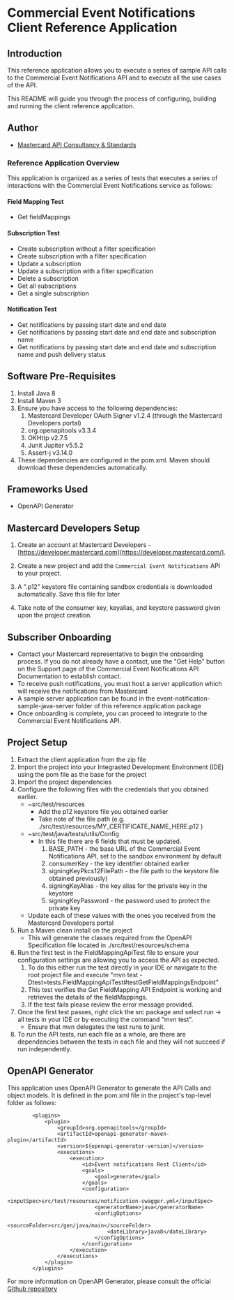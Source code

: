Commercial Event Notifications Client Reference Application  
===================================  

Introduction
------------  

This reference application allows you to execute a series of sample API calls to the Commercial Event Notifications API and to execute all the use cases of the API.

This README will guide you through the process of configuring, building and running the client reference application.

## Author <br>

- [Mastercard API Consultancy & Standards](API_Consultancy_and_Standards@mastercard.com) <br>

### Reference Application Overview  

This application is organized as a series of tests that executes a series of interactions with the Commercial Event Notifications service as follows:  

#### Field Mapping Test
- Get fieldMappings

#### Subscription Test  
- Create subscription without a filter specification
- Create subscription with a filter specification
- Update a subscription
- Update a subscription with a filter specification
- Delete a subscription
- Get all subscriptions
- Get a single subscription

#### Notification Test  
- Get notifications by passing start date and end date
- Get notifications by passing start date and end date and subscription name
- Get notifications by passing start date and end date and subscription name and push delivery status

Software Pre-Requisites
------------------------  

1. Install Java 8
2. Install Maven 3
3. Ensure you have access to the following dependencies:  
    1. Mastercard Developer OAuth Signer v1.2.4 (through the Mastercard Developers portal)
    2. org.openapitools v3.3.4
    3. OKHttp v2.7.5
    4. Junit Jupiter v5.5.2
    5. Assert-j v3.14.0
4. These dependencies are configured in the pom.xml. Maven should download these dependencies automatically.  

## Frameworks Used <br>
- OpenAPI Generator

Mastercard Developers Setup
---------------------------  

1. Create an account at Mastercard Developers - [https://developer.mastercard.com](https://developer.mastercard.com/).  

2. Create a new project and add the `Commercial Event Notifications` API to your project.   

3. A ".p12" keystore file containing sandbox credentials is downloaded automatically. Save this file for later  

4. Take note of the consumer key, keyalias, and keystore password given upon the project creation.

Subscriber Onboarding
---------------------  

- Contact your Mastercard representative to begin the onboarding process. If you do not already have a contact,
use the "Get Help" button on the Support page of the Commercial Event Notifications API Documentation to establish contact.
- To receive push notifications, you must host a server application which will receive the notifications from Mastercard
- A sample server application can be found in the event-notification-sample-java-server folder of this reference application package
- Once onboarding is complete, you can proceed to integrate to the Commercial Event Notifications API.

Project Setup  
---------------------------  
1. Extract the client application from the zip file
2. Import the project into your Integrasted Development Environment (IDE) using the pom file as the base for the project
3. Import the project dependencies
4. Configure the following files with the credentials that you obtained earlier.
    - ~src/test/resources
        * Add the p12 keystore file you obtained earlier
        * Take note of the file path (e.g. ./src/test/resources/MY_CERTIFICATE_NAME_HERE.p12 )
    -  ~src/test/java/tests/utils/Config
        -  In this file there are 6 fields that must be updated.  
            1. BASE_PATH - the base URL of the Commercial Event Notifications API, set to the sandbox environment by default
            2. consumerKey - the key identifier obtained earlier
            3. signingKeyPkcs12FilePath - the file path to the keystore file obtained previously)  
            4. signingKeyAlias - the key alias for the private key in the keystore
            5. signingKeyPassword - the password used to protect the private key
    - Update each of these values with the ones you received from the Mastercard Developers portal  
5. Run a Maven clean install on the project   
    - This will generate the classes required from the OpenAPI Specification file located in ./src/test/resources/schema  
6. Run the first test in the FieldMappingApiTest file to ensure your configuration settings are allowing you to access the API as expected.  
    1. To do this either run the test directly in your IDE or navigate to the root project file and execute "mvn test -Dtest=tests.FieldMappingApiTest#testGetFieldMappingsEndpoint"  
    2. This test verifies the Get FieldMapping API Endpoint is working and retrieves the details of the fieldMappings.  
    3. If the test fails please review the error message provided.
7. Once the first test passes, right click the src package and select run → all tests in your IDE or by executing the command "mvn test".
    - Ensure that mvn delegates the test runs to junit.
8. To run the API tests, run each file as a whole, are there are dependencies between the tests in each file and they will not succeed if run independently.  

## OpenAPI Generator <br>
This application uses OpenAPI Generator to generate the API Calls and object models. It is defined in the pom.xml file
in the project's top-level folder as follows:

            <plugins>
                <plugin>
                    <groupId>org.openapitools</groupId>
                    <artifactId>openapi-generator-maven-plugin</artifactId>
                    <version>${openapi-generator-version}</version>
                    <executions>
                        <execution>
                            <id>Event notifications Rest Client</id>
                            <goals>
                                <goal>generate</goal>
                            </goals>
                            <configuration>
                                <inputSpec>src/test/resources/notification-swagger.yml</inputSpec>
                                <generatorName>java</generatorName>
                                <configOptions>
                                    <sourceFolder>src/gen/java/main</sourceFolder>
                                    <dateLibrary>java8</dateLibrary>
                                </configOptions>
                            </configuration>
                        </execution>
                    </executions>
                </plugin>
            </plugins>

For more information on OpenAPI Generator, please consult the official [Github repository](https://github.com/OpenAPITools/openapi-generator)
